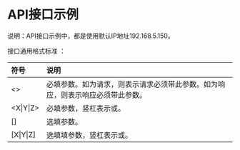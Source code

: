 # API接口示例

说明：API接口示例中，都是使用默认IP地址192.168.5.150。



接口通用格式标准：

| 符号 | 说明 |
| :--- | :--- |
| &lt;&gt; | 必填参数。如为请求，则表示请求必须带此参数。如为响应，则表示响应必须带此参数。 |
| &lt;X\|Y\|Z&gt; | 必填参数，竖杠表示或。 |
| \[\] | 选填参数。 |
| \[X\|Y\|Z\] | 选填填参数，竖杠表示或。 |



